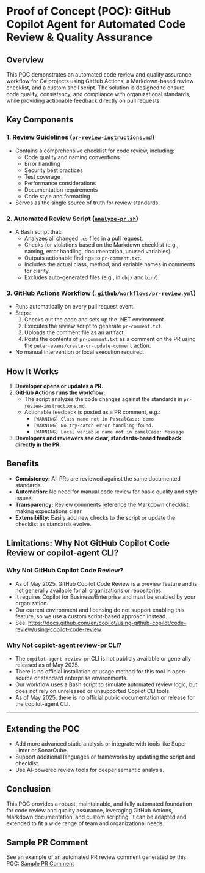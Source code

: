 # Proof of Concept (POC): GitHub Copilot Agent for Automated Code Review & Quality Assurance

## Overview
This POC demonstrates an automated code review and quality assurance workflow for C# projects using GitHub Actions, a Markdown-based review checklist, and a custom shell script. The solution is designed to ensure code quality, consistency, and compliance with organizational standards, while providing actionable feedback directly on pull requests.

## Key Components

### 1. Review Guidelines ([``pr-review-instructions.md``](https://github.com/dotnet-simformsolutions/automated-pr-review/blob/main/AutomatedPRReview/pr-review-instructions.md))
- Contains a comprehensive checklist for code review, including:
  - Code quality and naming conventions
  - Error handling
  - Security best practices
  - Test coverage
  - Performance considerations
  - Documentation requirements
  - Code style and formatting
- Serves as the single source of truth for review standards.

### 2. Automated Review Script ([``analyze-pr.sh``](https://github.com/dotnet-simformsolutions/automated-pr-review/blob/main/analyze-pr.sh))
- A Bash script that:
  - Analyzes all changed `.cs` files in a pull request.
  - Checks for violations based on the Markdown checklist (e.g., naming, error handling, documentation, unused variables).
  - Outputs actionable findings to `pr-comment.txt`.
  - Includes the actual class, method, and variable names in comments for clarity.
  - Excludes auto-generated files (e.g., in `obj/` and `bin/`).

### 3. GitHub Actions Workflow ([``.github/workflows/pr-review.yml``](https://github.com/dotnet-simformsolutions/automated-pr-review/blob/main/.github/workflows/pr-review.yml))
- Runs automatically on every pull request event.
- Steps:
  1. Checks out the code and sets up the .NET environment.
  2. Executes the review script to generate `pr-comment.txt`.
  3. Uploads the comment file as an artifact.
  4. Posts the contents of `pr-comment.txt` as a comment on the PR using the `peter-evans/create-or-update-comment` action.
- No manual intervention or local execution required.

## How It Works
1. **Developer opens or updates a PR.**
2. **GitHub Actions runs the workflow:**
   - The script analyzes the code changes against the standards in `pr-review-instructions.md`.
   - Actionable feedback is posted as a PR comment, e.g.:
     - `[WARNING] Class name not in PascalCase: demo`
     - `[WARNING] No try-catch error handling found.`
     - `[WARNING] Local variable name not in camelCase: Message`
3. **Developers and reviewers see clear, standards-based feedback directly in the PR.**

## Benefits
- **Consistency:** All PRs are reviewed against the same documented standards.
- **Automation:** No need for manual code review for basic quality and style issues.
- **Transparency:** Review comments reference the Markdown checklist, making expectations clear.
- **Extensibility:** Easily add new checks to the script or update the checklist as standards evolve.

## Limitations: Why Not GitHub Copilot Code Review or copilot-agent CLI?

### Why Not GitHub Copilot Code Review?
- As of May 2025, GitHub Copilot Code Review is a preview feature and is not generally available for all organizations or repositories.
- It requires Copilot for Business/Enterprise and must be enabled by your organization.
- Our current environment and licensing do not support enabling this feature, so we use a custom script-based approach instead.
- See: https://docs.github.com/en/copilot/using-github-copilot/code-review/using-copilot-code-review

### Why Not copilot-agent review-pr CLI?
- The `copilot-agent review-pr` CLI is not publicly available or generally released as of May 2025.
- There is no official installation or usage method for this tool in open-source or standard enterprise environments.
- Our workflow uses a Bash script to simulate automated review logic, but does not rely on unreleased or unsupported Copilot CLI tools.
- As of May 2025, there is no official public documentation or release for the copilot-agent CLI.

---

## Extending the POC
- Add more advanced static analysis or integrate with tools like Super-Linter or SonarQube.
- Support additional languages or frameworks by updating the script and checklist.
- Use AI-powered review tools for deeper semantic analysis.

## Conclusion
This POC provides a robust, maintainable, and fully automated foundation for code review and quality assurance, leveraging GitHub Actions, Markdown documentation, and custom scripting. It can be adapted and extended to fit a wide range of team and organizational needs.

## Sample PR Comment

See an example of an automated PR review comment generated by this POC: [Sample PR Comment](https://github.com/utkarshsimform/AutomatedPrReview/pull/18#issuecomment-2911328137)

